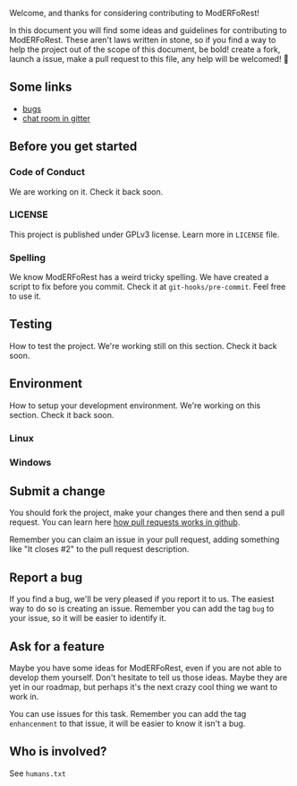 Welcome, and thanks for considering contributing to ModERFoRest!

In this document you will find some ideas and guidelines for contributing to ModERFoRest. These aren't laws written in stone, so if you find a way to help the project out of the scope of this document, be bold! create a fork, launch a issue, make a pull request to this file, any help will be welcomed! :tada:

## Some links

* [bugs](http://github.com/cafervero/ModERFoRest/issues)  
* [chat room in gitter](https://gitter.im/cafervero/ModERFoRest)  

## Before you get started
### Code of Conduct
We are working on it. Check it back soon.

### LICENSE
This project is published under GPLv3 license. Learn more in `LICENSE` file.

### Spelling
We know ModERFoRest has a <stroke>weird</stroke> tricky spelling. We have created a script to fix before you commit. Check it at `git-hooks/pre-commit`. Feel free to use it.

## Testing

How to test the project. We're working still on this section. Check it back soon.

## Environment

How to setup your development environment. We're working on this section. Check it back soon.

### Linux

### Windows

## Submit a change
You should fork the project, make your changes there and then send a pull request. You can learn here [how pull requests works in github](https://help.github.com/articles/using-pull-requests/).

Remember you can claim an issue in your pull request, adding something like "It closes #2" to the pull request description.

## Report a bug
If you find a bug, we'll be very pleased if you report it to us. The easiest way to do so is creating an issue. Remember you can add the tag `bug` to your issue, so it will be easier to identify it.

## Ask for a feature
Maybe you have some ideas for ModERFoRest, even if you are not able to develop them yourself. Don't hesitate to tell us those ideas. Maybe they are yet in our
roadmap, but perhaps it's the next crazy cool thing we want to work in.

You can use issues for this task. Remember you can add the tag `enhancenment` to that issue, it will be easier to know it isn't a bug.

## Who is involved?
See `humans.txt`


